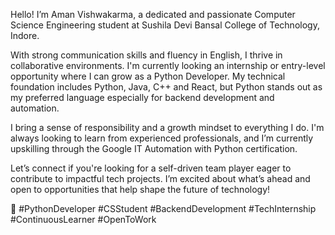 Hello! I’m Aman Vishwakarma, a dedicated and passionate Computer Science Engineering student at Sushila Devi Bansal College of Technology, Indore.

With strong communication skills and fluency in English, I thrive in collaborative environments. I'm currently looking an internship or entry-level opportunity where I can grow as a Python Developer. My technical foundation includes Python, Java, C++ and React, but Python stands out as my preferred language especially for backend development and automation.

I bring a sense of responsibility and a growth mindset to everything I do. I'm always looking to learn from experienced professionals, and I’m currently upskilling through the Google IT Automation with Python certification.

Let’s connect if you're looking for a self-driven team player eager to contribute to impactful tech projects. I’m excited about what’s ahead and open to opportunities that help shape the future of technology!

🚀 #PythonDeveloper #CSStudent #BackendDevelopment #TechInternship #ContinuousLearner #OpenToWork
